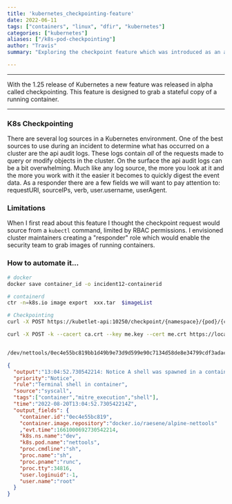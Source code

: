 ```yaml
---
title: 'kubernetes_checkpointing-feature'
date: 2022-06-11
tags: ["containers", "linux", "dfir", "kubernetes"]
categories: ["kubernetes"]
aliases: ["/k8s-pod-checkpointing"]
author: "Travis"
summary: "Exploring the checkpoint feature which was introduced as an alpha feature in 1.25"

---
```


---

With the 1.25 release of Kubernetes a new feature was released in alpha called checkpointing. This feature is designed to grab a stateful copy of a running container.

---
### K8s Checkpointing

There are several log sources in a Kubernetes environment. One of the best sources to use during an incident to determine what has occurred on a cluster are the api audit logs. These logs contain *all* of the requests made to query or modify objects in the cluster. On the surface the api audit logs can be a bit overwhelming. Much like any log source, the more you look at it and the more you work with it the easier it becomes to quickly digest the event data. As a responder there are a few fields we will want to pay attention to: requestURI, sourceIPs, verb, user.username, userAgent.

### Limitations

When I first read about this feature I thought the checkpoint request would source from a `kubectl` command, limited by RBAC permissions. I envisioned cluster maintainers creating a "responder" role which would enable the security team to grab images of running containers.

### How to automate it...

```bash
# docker
docker save container_id -o incident12-containerid

# containerd
ctr -n=k8s.io image export  xxx.tar  $imageList

# Checkpointing
curl -X POST https://kubetlet-api:10250/checkpoint/{namespace}/{pod}/{container}

curl -X POST -k --cacert ca.crt --key me.key --cert me.crt https://localhost:10250/checkpoint/dev/nettools/0ec4e55bc819bb1d49b9e73d9d599e90c7134d58de8e34799cdf3adac7e907ff


/dev/nettools/0ec4e55bc819bb1d49b9e73d9d599e90c7134d58de8e34799cdf3adac7e907ff
```


```json
{
  "output":"13:04:52.730542214: Notice A shell was spawned in a container with an attached terminal (user=root user_loginuid=-1 k8s.ns=dev k8s.pod=nettools container=0ec4e55bc819 shell=sh parent=runc cmdline=sh terminal=34816 container_id=0ec4e55bc819 image=docker.io/raesene/alpine-nettools) k8s.ns=dev k8s.pod=nettools container=0ec4e55bc819",
  "priority":"Notice",
  "rule":"Terminal shell in container",
  "source":"syscall",
  "tags":["container","mitre_execution","shell"],
  "time":"2022-08-20T13:04:52.730542214Z",
  "output_fields": {
    "container.id":"0ec4e55bc819",
    "container.image.repository":"docker.io/raesene/alpine-nettools"
    ,"evt.time":1661000692730542214,
    "k8s.ns.name":"dev",
    "k8s.pod.name":"nettools",
    "proc.cmdline":"sh",
    "proc.name":"sh",
    "proc.pname":"runc",
    "proc.tty":34816,
    "user.loginuid":-1,
    "user.name":"root"
  }
}
```